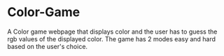 # Color-Game

A Color game webpage that displays color and the user has to guess the rgb values of the displayed color. The game has 2 modes easy and hard based on the user's choice.

